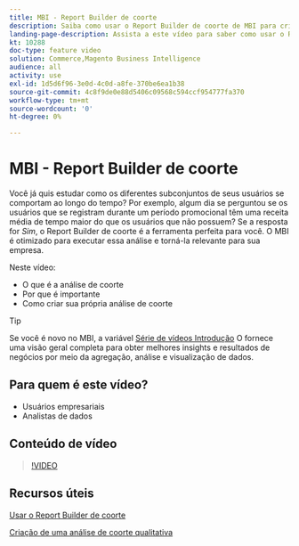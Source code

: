```yaml
---
title: MBI - Report Builder de coorte
description: Saiba como usar o Report Builder de coorte de MBI para criar relatórios e análises otimizados relevantes para sua empresa.
landing-page-description: Assista a este vídeo para saber como usar o Report Builder de coorte de MBI para criar relatórios e análises otimizados relevantes para sua empresa.
kt: 10288
doc-type: feature video
solution: Commerce,Magento Business Intelligence
audience: all
activity: use
exl-id: 1d5d6f96-3e0d-4c0d-a8fe-370be6ea1b38
source-git-commit: 4c8f9de0e88d5406c09568c594ccf954777fa370
workflow-type: tm+mt
source-wordcount: '0'
ht-degree: 0%

---
```


# MBI - Report Builder de coorte

Você já quis estudar como os diferentes subconjuntos de seus usuários se comportam ao longo do tempo? Por exemplo, algum dia se perguntou se os usuários que se registram durante um período promocional têm uma receita média de tempo maior do que os usuários que não possuem? Se a resposta for _Sim_, o Report Builder de coorte é a ferramenta perfeita para você. O MBI é otimizado para executar essa análise e torná-la relevante para sua empresa.

Neste vídeo:

- O que é a análise de coorte
- Por que é importante
- Como criar sua própria análise de coorte

>[!TIP]
>
>Se você é novo no MBI, a variável [Série de vídeos Introdução](1-overview.md) O fornece uma visão geral completa para obter melhores insights e resultados de negócios por meio da agregação, análise e visualização de dados.

## Para quem é este vídeo?

- Usuários empresariais
- Analistas de dados

## Conteúdo de vídeo

>[!VIDEO](https://video.tv.adobe.com/v/342407?quality=12&learn=on)

## Recursos úteis

[Usar o Report Builder de coorte](https://docs.magento.com/mbi/data-analyst/dev-reports/cohort-rpt-bldr.html)

[Criação de uma análise de coorte qualitativa](https://docs.magento.com/mbi/data-analyst/dev-reports/create-qual-cohort-analysis.html)
